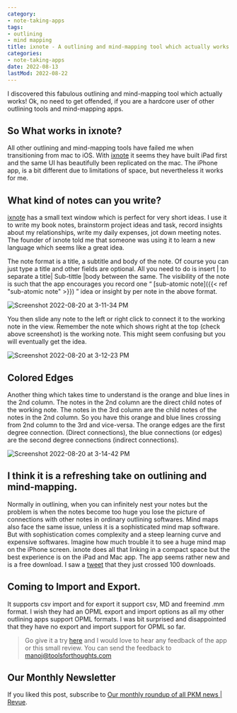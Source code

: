 ```yaml
---
category:
- note-taking-apps
tags:
- outlining
- mind mapping
title: ixnote - A outlining and mind-mapping tool which actually works
categories:
- note-taking-apps
date: 2022-08-13
lastMod: 2022-08-22
---
```

I discovered this fabulous outlining and mind-mapping tool which actually works! Ok, no need to get offended, if you are a hardcore user of other outlining tools and mind-mapping apps.

## So What works in ixnote?
All other outlining and mind-mapping tools have failed me when transitioning from mac to iOS. With [ixnote](https://www.ixnote.com/) it seems they have built iPad first and the same UI has beautifully been replicated on the mac. The iPhone app, is a bit different due to limitations of space, but nevertheless it works for me.

## What kind of notes can you write?
[ixnote](https://www.ixnote.com/) has a small text window which is perfect for very short ideas. I use it to write my book notes, brainstorm project ideas and task, record insights about my relationships, write my daily expenses, jot down meeting notes. The founder of ixnote told me that someone was using it to learn a new language which seems like a great idea.

The note format is a title, a subtitle and body of the note. Of course you can just type a title and other fields are optional. All you need to do is insert | to separate a title| Sub-tittle |body between the same. The visibility of the note is such that the app encourages you record one “ [sub-atomic note]({{< ref "sub-atomic note" >}}) ” idea or insight by per note in the above format.

![Screenshot 2022-08-20 at 3-11-34 PM](https://mataroa.blog/images/1f8355a6.png)

You then slide any note to the left or right click  to connect it to the working note in the view. Remember the note which shows right at the top (check above screenshot) is the working note. This might seem confusing but you will eventually get the idea.

![Screenshot 2022-08-20 at 3-12-23 PM](https://mataroa.blog/images/3e22b1cb.png)

## Colored Edges
Another thing which takes time to understand is the orange and blue lines in the 2nd column. The notes in the 2nd column are the direct child notes of the working note. The notes in the 3rd column are the child notes of the notes in the 2nd column. So you have this orange and blue lines crossing from 2nd column to the 3rd and vice-versa. The orange edges  are the first degree connection. (Direct connections), the blue connections (or edges) are the second degree connections (indirect connections).

![Screenshot 2022-08-20 at 3-14-42 PM](https://mataroa.blog/images/86920b14.png)

## I think it is a refreshing take on outlining and mind-mapping.
Normally in outlining, when you can infinitely nest your notes but the problem is when the notes become too huge you lose the picture of connections with other notes in ordinary outlining softwares. Mind maps also face the same issue, unless it is a sophisticated mind map software. But with sophistication comes complexity and a steep learning curve and expensive softwares. Imagine how much trouble it to see a huge mind map on the iPhone screen. ixnote does all that linking in a compact space but the best experience is on the iPad and Mac app. The app seems rather new and is a free download. I saw a [tweet](https://twitter.com/Ixnoteapp/status/1558958475245264896?s=20&t=RmrhAVeoICAHp7MIzRovdg) that they just crossed 100 downloads.

## Coming to Import and Export.
It supports csv import  and for export it support csv, MD and freemind .mm format. I wish they had an OPML export and import options as all my other outlining apps support OPML formats. I was bit surprised and disappointed that they have no export and import support for OPML so far.

> Go give it a try [here](https://www.ixnote.com/) and I would love to hear any feedback of the app or this small review. You can send the feedback to manoj@toolsforthoughts.com

## Our Monthly Newsletter

If you liked this post, subscribe to  [Our monthly roundup of all PKM news | Revue]([https://www.getrevue.co/profile/pkmone](https://www.getrevue.co/profile/pkmone)).
